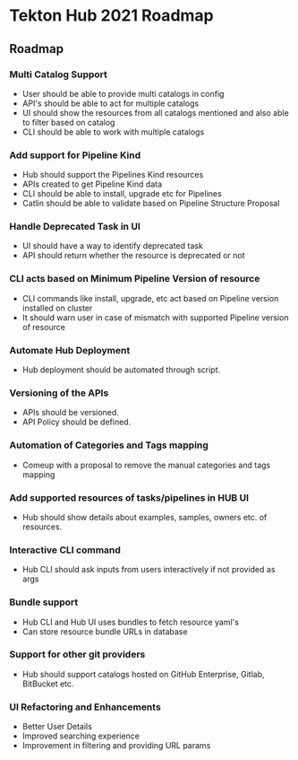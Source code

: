 # Tekton Hub 2021 Roadmap

## Roadmap

### Multi Catalog Support

 - User should be able to provide multi catalogs in config
 - API's should be able to act for multiple catalogs
 - UI should show the resources from all catalogs mentioned and also able to filter based on catalog
 - CLI should be able to work with multiple catalogs

### Add support for Pipeline Kind

 - Hub should support the Pipelines Kind resources
 - APIs created to get Pipeline Kind data
 - CLI should be able to install, upgrade etc for Pipelines
 - Catlin should be able to validate based on Pipeline Structure Proposal

### Handle Deprecated Task in UI

 - UI should have a way to identify deprecated task
 - API should return whether the resource is deprecated or not

### CLI acts based on Minimum Pipeline Version of resource

 - CLI commands like install, upgrade, etc act based on Pipeline version installed on cluster
 - It should warn user in case of mismatch with supported Pipeline version of resource

### Automate Hub Deployment

 - Hub deployment should be automated through script.

### Versioning of the APIs

 - APIs should be versioned.
 - API Policy should be defined.

### Automation of Categories and Tags mapping

 - Comeup with a proposal to remove the manual categories and tags mapping

### Add supported resources of tasks/pipelines in HUB UI

 - Hub should show details about examples, samples, owners etc. of resources.

### Interactive CLI command

 - Hub CLI should ask inputs from users interactively if not provided as args

### Bundle support

 - Hub CLI and Hub UI uses bundles to fetch resource yaml's
 - Can store resource bundle URLs in database

### Support for other git providers

 - Hub should support catalogs hosted on GitHub Enterprise, Gitlab, BitBucket etc.

### UI Refactoring and Enhancements

 - Better User Details
 - Improved searching experience
 - Improvement in filtering and providing URL params
